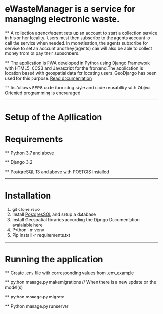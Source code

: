 # eWasteManager is a service for managing electronic waste. 
** A collection agency/agent sets up an account to start a collection service in his or her locality. Users must then subscribe to the agents account to call the service when needed. In monetisation, the agents subscribe for service to set an account and they(agents) can will also be able to collect money from or pay their subscribers.

** The application is PWA developed in Python using Django Framework with HTML5, CCS3 and Javascript for the frontend.The application is location based with geospatial data for locating users. GeoDjango has been used for this purpose. <a href="https://docs.djangoproject.com/en/4.2/ref/contrib/gis/tutorial/#introduction">Read documentation</a>

** Its follows PEP8 code formating style and code reusability with Object Oriented programming is encouraged.

-------------------------------------------------------------------------------------------------------------
# Setup of the Apllication
# Requirements
** Python 3.7 and above

** Django 3.2

** PostgreSQL 13 and above with POSTGIS installed

----------------------------------------------------------
# Installation
1. git clone repo
2. Install <a href="https://www.postgresql.org/download/">PostgresSQL</a> and setup a database
3. Install Geospatial libraries according the Django Documentation <a href="https://docs.djangoproject.com/en/4.2/ref/contrib/gis/install/geolibs/">avaialable here</a>
4. Python -m venv <virtual-environment-name>
5. Pip install -r requirements.txt
----------------------------------------------------------
# Running the application
** Create .env file with corresponding values from .env_example

** python manage.py makemigrations // When there is a new update on the model(s)

** python manage.py migrate

** Python manage.py runserver